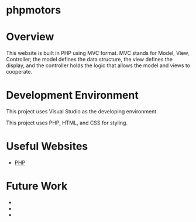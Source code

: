 # phpmotors
# Overview

This website is built in PHP using MVC format. MVC stands for Model, View, Controller; the model defines the data structure, the view defines the display, and the 
controller holds the logic that allows the model and views to cooperate. 

# Development Environment

This project uses Visual Studio as the developing environment.

This project uses PHP, HTML, and CSS for styling.

# Useful Websites

* [PHP](https://www.php.net/)

# Future Work

* 
* 
* 
